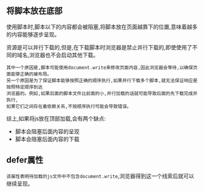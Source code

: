 ## 将脚本放在底部

使用脚本时,脚本以下的内容都会被阻塞,将脚本放在页面越靠下的位置,意味着越多的内容能够逐步呈现。

资源是可以并行下载的,但是,在下载脚本时浏览器是禁止并行下载的,即使使用了不同的域名,浏览器也不会启动其他下载。
```
其中一个原因是,脚本可能使用document.write来修改页面内容,因此浏览器会等待,以确保页面能够正确的被布局。
另一个原因是为了保证脚本能够按照正确的顺序执行,如果并行下载多个脚本,就无法保证响应是按照特定顺序到达
浏览器的。例如,如果后面的脚本文件比前面的小,并行加载的话就可能导致后面的先下载完成并执行,
如果它们之间存在着依赖关系,不按顺序执行可能会导致错误。
```

综上,如果将js放在顶部加载,会有两个缺点:

- 脚本会阻塞后面内容的呈现
- 脚本会阻塞后面内容的下载

## defer属性
`该属性表明待加载的js文件中不包含document.write`,浏览器得到这一个线索后就可以继续呈现。